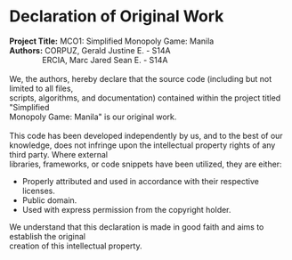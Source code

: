 # **Declaration of Original Work**
**Project Title:** MCO1: Simplified Monopoly Game: Manila <br>
**Authors:** CORPUZ, Gerald Justine E. - S14A <br> &nbsp;&nbsp;&nbsp;&nbsp;&nbsp;&nbsp;&nbsp;&nbsp;&nbsp;&nbsp;&nbsp;&nbsp;&nbsp;&nbsp;
             ERCIA, Marc Jared Sean E. - S14A
<br>
<br>
We, the authors, hereby declare that the source code (including but not limited to all files, <br>scripts, algorithms, and documentation) contained within the project titled "Simplified<br> Monopoly Game: Manila" is our original work.
<br>
<br>
This code has been developed independently by us, and to the best of our knowledge, does not infringe upon the intellectual property rights of any third party. Where external <br>libraries, frameworks, or code snippets have been utilized, they are either:
* Properly attributed and used in accordance with their respective licenses. 
* Public domain. 
* Used with express permission from the copyright holder.

We understand that this declaration is made in good faith and aims to establish the original <br>creation of this intellectual property.





